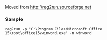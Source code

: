 Moved from http://reg2run.sourceforge.net

### Sample

    reg2run -p "C:\Program Files\Microsoft Office 15\root\office15\winword.exe" -n winword
